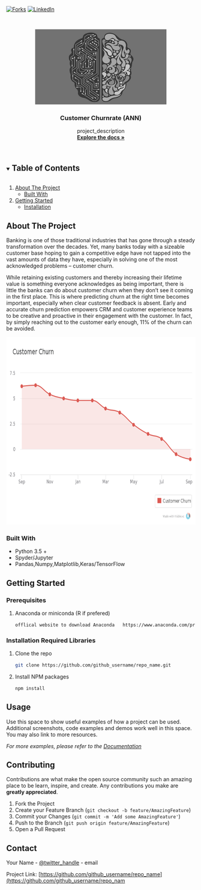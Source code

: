 

[![Forks][forks-shield]][forks-url]
[![LinkedIn][linkedin-shield]][linkedin-url]



<!-- PROJECT LOGO -->
<br />
<p align="center">
  <a href="https://github.com/praashant99/Deep-Learning-102">
    <img src="images/ann.jpg" alt="Logo" width="350" height="200">
  </a>

  <h3 align="center">Customer Churnrate (ANN)</h3>

  <p align="center">
    project_description
    <br />
    <a href="https://github.com/praashant99/Deep-Learning-102"><strong>Explore the docs »</strong></a>
    <br />
    <br />
  </p>
</p>



<!-- TABLE OF CONTENTS -->
<details open="open">
  <summary><h2 style="display: inline-block">Table of Contents</h2></summary>
  <ol>
    <li>
      <a href="#about-the-project">About The Project</a>
      <ul>
        <li><a href="#built-with">Built With</a></li>
      </ul>
    </li>
    <li>
      <a href="#getting-started">Getting Started</a>
      <ul>
        <li><a href="#installation">Installation</a></li>
      </ul>
    </li>
  </ol>
</details>



<!-- ABOUT THE PROJECT -->
## About The Project

Banking is one of those traditional industries that has gone through a steady transformation over the decades. Yet, many banks today with a sizeable customer base hoping to gain a competitive edge have not tapped into the vast amounts of data they have, especially in solving one of the most acknowledged problems – customer churn.

While retaining existing customers and thereby increasing their lifetime value is something everyone acknowledges as being important, there is little the banks can do about customer churn when they don’t see it coming in the first place. This is where predicting churn at the right time becomes important, especially when clear customer feedback is absent. Early and accurate churn prediction empowers CRM and customer experience teams to be creative and proactive in their engagement with the customer. In fact, by simply reaching out to the customer early enough, 11% of the churn can be avoided.

<p align="center">
<a>
  <img src="images/2.png" alt="Logo" width="600" height="500">
</a>

### Built With

* []() Python 3.5 +
* []() Spyder/Jupyter
* []() Pandas,Numpy,Matplotlib,Keras/TensorFlow



<!-- GETTING STARTED -->
## Getting Started

### Prerequisites

1. Anaconda or miniconda (R if prefered)
   ```sh
   offlical website to download Anaconda   https://www.anaconda.com/products/individual
   ```
### Installation Required Libraries

1. Clone the repo
   ```sh
   git clone https://github.com/github_username/repo_name.git
   ```
2. Install NPM packages
   ```sh
   npm install
   ```



<!-- USAGE EXAMPLES -->
## Usage

Use this space to show useful examples of how a project can be used. Additional screenshots, code examples and demos work well in this space. You may also link to more resources.

_For more examples, please refer to the [Documentation](https://example.com)_



<!-- CONTRIBUTING -->
## Contributing

Contributions are what make the open source community such an amazing place to be learn, inspire, and create. Any contributions you make are **greatly appreciated**.

1. Fork the Project
2. Create your Feature Branch (`git checkout -b feature/AmazingFeature`)
3. Commit your Changes (`git commit -m 'Add some AmazingFeature'`)
4. Push to the Branch (`git push origin feature/AmazingFeature`)
5. Open a Pull Request

<!-- CONTACT -->
## Contact

Your Name - [@twitter_handle](https://twitter.com/twitter_handle) - email

Project Link: [https://github.com/github_username/repo_name](https://github.com/github_username/repo_nam





<!-- MARKDOWN LINKS & IMAGES -->
<!-- https://www.markdownguide.org/basic-syntax/#reference-style-links -->
[contributors-shield]: https://img.shields.io/github/contributors/github_username/repo.svg?style=for-the-badge
[contributors-url]: https://github.com/github_username/repo/graphs/contributors
[forks-shield]: https://img.shields.io/github/forks/github_username/repo.svg?style=for-the-badge
[forks-url]: https://github.com/github_username/repo/network/members
[stars-shield]: https://img.shields.io/github/stars/github_username/repo.svg?style=for-the-badge
[stars-url]: https://github.com/github_username/repo/stargazers
[issues-shield]: https://img.shields.io/github/issues/github_username/repo.svg?style=for-the-badge
[issues-url]: https://github.com/github_username/repo/issues
[license-shield]: https://img.shields.io/github/license/github_username/repo.svg?style=for-the-badge
[license-url]: https://github.com/github_username/repo/blob/master/LICENSE.txt
[linkedin-shield]: https://img.shields.io/badge/-LinkedIn-black.svg?style=for-the-badge&logo=linkedin&colorB=555
[linkedin-url]: https://linkedin.com/in/github_username
